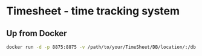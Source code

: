 # Timesheet - time tracking system

## Up from Docker

```bash
docker run -d -p 8875:8875 -v /path/to/your/TimeSheet/DB/location/:/db --name timesheet zeezdev/timesheet
```
